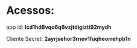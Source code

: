 <h1>Acessos:</h1>
<p>app id: <b>lcd1hd8vqo6q6vzjtdigizti92mydh</b></p>
<p>Cliente Secret: <b>2ayrjsehor3rnev1fuqheorrehpb1n</b></p>


